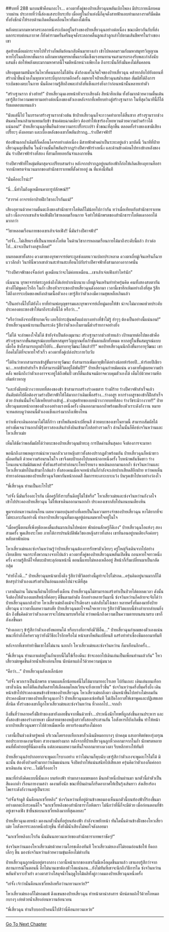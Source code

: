 ##บทที่ 288 นกบนฟ้าคือนกอะไร...
ดวงตาทั้งคู่ของป๋ายเสี่ยวฉุนพลันเบิกโพลง มีประกายเฉียบคมวาบผ่าน ประกายที่ว่านี้ส่องแสงระยิบระยับ เมื่ออยู่ในถ้ำแห่งนี้ก็ดุจดั่งสายฟ้าแลบท่ามกลางราตรีมืดมิด ทั้งยังชักนำให้รอบด้านเกิดคลื่นเคลื่อนไหวที่มองไม่เห็น

พลังตบะมากมหาศาลระลอกหนึ่งระเบิดอยู่ในร่างของป๋ายเสี่ยวฉุนอย่างต่อเนื่อง ขณะเดียวกันกับที่ส่งผลกระทบต่อนภากาศ ก็ยังคำรามครั่นครืนดุจดั่งระลอกคลื่นลูกแล้วลูกเล่าไปตามเส้นชีพจรในร่างของเขา

สุดท้ายเมื่อแผ่กระจายไปทั่วร่างก็พลันย้อนกลับคืนมาทางเก่า เข้าไปหลอมรวมกับมหาสมุทรวิญญาณ หายไปในผลึกหกชั้นแรก ผลึกมหาสมุทรหกชั้นแรกนี้แข็งแรงทนทานจนสามารถรองรับพละกำลังนับแสนชั่ง ต่อให้พลังตบะมากมหาศาลนี้โจมตีหนักหน่วงเพียงใด ถึงกระนั้นก็ยังมั่นคงไม่สั่นคลอน

เสียงตูมตามสนั่นหวั่นไหวที่คนนอกไม่ได้ยิน ดังก้องแค่ในจิตใจของป๋ายเสี่ยวฉุน คล้ายกลับไปยังตอนที่สร้างน้ำขึ้นน้ำลงในหุบเหวกระบี่อุกกาบาตอีกครั้ง ลมหายใจป๋ายเสี่ยวฉุนสม่ำเสมอ สัมผัสได้ถึงการระเบิดของตบะในกาย นั่นคือความรู้สึกถึงพละกำลังที่แข็งแกร่งยิ่งกว่าก่อนหน้านั้นหลายเท่าตัว

“สร้างฐานราก ช่วงท้าย!” ป๋ายเสี่ยวฉุนเงยหน้าหัวเราะเสียงดัง สีหน้าฮึกเหิม ทั้งยังมากด้วยความตื่นเต้น เขารู้สึกว่าความพยายามอย่างต่อเนื่องของตัวเองหลังจากที่เหยียบย่างสู่สร้างฐานราก ในที่สุดวินาทีนี้ก็ได้รับผลตอบแทนแล้ว

“นับแต่นี้ไป ในบรรดาสร้างฐานรากช่วงต้น ข้าป๋ายเสี่ยวฉุนก็จะกวาดทำลายได้สิ้นซาก สร้างฐานรากช่วงต้นคนไหนกล้ามาแหยมกับข้า ข้าแค่ตบฉาดเดียว ต้องทำให้เขาร้องโหยหวนด้วยความปวดร้าวได้แน่นอน!” ป๋ายเสี่ยวฉุนลุกขึ้นยืนด้วยความกระปรี้กระเปร่า ชั่วขณะที่ลุกขึ้น ตลอดทั้งร่างของเขามีเสียงเปรี๊ยะๆ ดังลอยมา และเบื้องหลังของเขาก็พลันปรากฏ...ร่างปีศาจฟ้า!!

ท้องฟ้านอกถ้ำเดิมทีก็เคลื่อนโคจรอย่างต่อเนื่อง มีสายฟ้าฟาดผ่าเป็นระยะอยู่แล้ว มาบัดนี้ วินาทีที่ป๋ายเสี่ยวฉุนลุกขึ้นยืน ในน้ำวนนั้นก็พลันปรากฏร่างปีศาจฟ้าร่างหนึ่ง และด้านข้างค่อนไปทางข้างหลังของมัน ร่างปีศาจฟ้าร่างที่สอง ที่สามก็ทยอยกันจำแลงกายขึ้น

ร่างปีศาจฟ้าที่ใหญ่มหึมาสุดจะเปรียบสามร่าง หลังจากปรากฏอยู่บนท้องฟ้าก็ก่อให้เกิดเสียงอุทานฮือฮาจากนักพรตจำนวนมากของสำนักธาราเทพที่ตั้งค่ายอยู่ ณ ที่แห่งนี้ทันที

“นั่นคืออะไรน่ะ!”

“นี่...นี่ทำไมถึงดูเหมือนคาถารูปลักษณ์!!”

“สวรรค์ อาจารย์อาป๋ายฝึกวิชาอะไรกันแน่!”

เสียงอุทานด้วยความตื่นตะลึงของสำนักธาราโลหิตก็ไม่น้อยไปกว่ากัน ทว่าเมื่อเทียบกับสำนักธาราเทพแล้ว เนื่องจากเขาเส้าเจ๋อเฟิงฝึกวิชาหลอมเรือนกาย จึงทำให้นักพรตของสำนักธาราโลหิตเดาออกได้มากกว่า

“วิชาหลอมเรือนกายของเขาเส้าเจ๋อเฟิง!! นี่มันร่างปีศาจฟ้า!”

“เย่จั้ง...ไม่เสียแรงที่เป็นนายแห่งโลหิต ในด้านวิชาการหลอมเรือนกายได้มาถึงระดับนี้แล้ว ก้าวต่อไป...น่าจะเป็นร่างอสูรเลือด!”

บนยอดเขาทั้งสอง ดวงตาของบุรพาจารย์ตระกูลซ่งเผยแววแปลกประหลาด ดวงตาเถี่ยมู่เจินเหรินก็ฉายแววลึกล้ำ วินาทีนี้พวกเขาล้วนสะท้านสะเทือนไปกับร่างปีศาจฟ้าทั้งสามกลางอากาศนั่น

“ร่างปีศาจฟ้าของจั้งเอ๋อร์ ดูเหมือนว่าจะไม่ค่อยเหมือน...เขาเส้าเจ๋อเฟิงเท่าไหร่นัก”

เนิ่นนาน บุรพาจารย์ตระกูลซ่งถึงได้เอ่ยปากเนิบนาบ เถี่ยมู่เจินเหรินทำท่าครุ่นคิด คนทั้งสองสบตากัน ต่างก็ไม่พูดอะไรอีก
ในถ้ำ เสียงหัวเราะของป๋ายเสี่ยวฉุนดังออกมา เวลานี้เขาฮึกเหิมอย่างถึงที่สุด รู้สึกได้ถึงการระเบิดของพลังกล้ามเนื้อตัวเอง เขารู้สึกว่าตัวเองมีความสุขเหลือเกินแล้ว

“เป็นอย่างนี้ไปได้ยังไง ยาที่ท่านพ่อบุญธรรมและบุรพาจารย์เถี่ยมู่มอบให้ข้า น่าจะไม่มากพอช่วยประคับประคองตบะของข้าให้มาถึงระดับนี้ได้ หรือว่า...”

“หรือว่าหลังจากที่ข้าบาดเจ็บ เลยไปกระตุ้นพลังแฝงบางอย่างที่ข้าไม่รู้ ฮ่าๆๆ ต้องเป็นอย่างนี้แน่นอน!” ป๋ายเสี่ยวฉุนหน้าบานเป็นกระด้ง รู้สึกว่าตัวเองในยามนี้ช่างร้ายกาจอย่างยิ่ง

“ไม่ได้ จะลำพองใจไม่ได้ ข้ายังจำเป็นต้องมุมานะ สร้างฐานรากช่วงท้ายแล้ว เป้าหมายต่อไปของข้าคือสร้างฐานรากขั้นสมบูรณ์แบบที่มหาสมุทรวิญญาณทั้งเก้าชั้นตกผลึกทั้งหมด หากอยู่ในขั้นสมบูรณ์แบบเมื่อใด ข้าก็สามารถบุกฝ่าไปยัง...ขั้นยาอายุวัฒนะได้แล้ว!!!” พอป๋ายเสี่ยวฉุนนึกถึงขั้นยาอายุวัฒนะ เขาก็อดไม่ได้ที่จะหายใจรัวเร็ว ดวงตาทั้งคู่เปล่งประกายวิบวับ

“ได้ยินว่าหากสามารถเข้าสู่ขั้นยาอายุวัฒนะ ยังสามารถเพิ่มอายุขัยได้อย่างน้อยห้าร้อยปี...ห้าร้อยปีเชียวนะ...หากข้าทำสำเร็จ ข้าก็สามารถมีชีวิตอยู่ได้พันปี!!” ป๋ายเสี่ยวฉุนกำหมัดแน่น ดวงตาทั้งคู่เผยความบ้าคลั่ง พอนึกถึงว่าตัวเองอาจจะอยู่ได้ถึงพันปี เขาก็ตื่นเต้นจนมิอาจควบคุมตัวเองได้ เต็มไปด้วยความหึกเหิมห้าวหาญ

“และยังมีบทมิวางวายบทที่สองของข้า ข้าสามารถสร้างร่างคชสาร ร่างผีร้าย ร่างปีศาจฟ้าสำเร็จแล้ว อันดับต่อไปคือต้องรวมร่างปีศาจฟ้าให้ได้มากกว่าเดิมเพื่อสร้าง...ร่างอสูร หากร่างอสูรของข้าก็ฝึกสำเร็จด้วย ถ้าเช่นนั้นก็จะได้เหยียบย่างเข้าสู่...ช่วงสุดท้ายของบทมิวางวายบทที่สอง ร่างวัชระมิวางวาย!!” ป๋ายเสี่ยวฉุนตบหน้าอกของตัวเองอย่างแรงหนึ่งครั้ง เดินออกมานอกถ้ำพร้อมเสียงหัวเราะดังกังวาน หมายจะทดสอบดูว่าตอนนี้ตัวเองแข็งแกร่งมากถึงเพียงไหน

ทว่าเพิ่งจะเดินออกมาไม่ได้กี่ก้าว เขาก็พลันหน้าเปลี่ยนสี ด้วยตบะของเขาในยามนี้ สามารถสัมผัสได้อย่างชัดเจนว่านอกถ้ำมีรุ้งยาวสองเส้นกำลังบินเข้ามาใกล้อย่างรวดเร็ว ด้านในนั้นก็คือซ่งจวินหว่านและโหวเสี่ยวเม่ย

เห็นได้ชัดว่าพอสัมผัสได้ว่าตบะของป๋ายเสี่ยวฉุนฝ่าทะลุ การปิดด่านสิ้นสุดลง จึงต้องการจะมาหา

พอนึกถึงภาพเหตุการณ์น่าหวาดกลัวเวลาหญิงสาวทั้งสองปรากฏตัวพร้อมกัน ป๋ายเสี่ยวฉุนก็หน้าขาวเผือดทันที ด้วยความร้อนรนในใจ เขาจึงตบป้าบลงไปบนหน้าอกหนึ่งครั้ง ใบหน้าพลันซีดขาว ร่างโอนเอนจะล้มมิล้มแหล่ ทั้งยังแสร้งทำท่าอ่อนระโหยโรยแรง พอเดินออกมานอกถ้ำ ซ่งจวินหว่านและโหวเสี่ยวเม่ยก็บินเข้ามาใกล้แล้ว ทั้งสองคนเมื่อเจอหน้ากันก็กำลังจะเอ่ยปากเสียดสีอีกฝ่าย ทว่าพอเห็นท่าทางอ่อนแอของป๋ายเสี่ยวฉุนจึงพากันหน้าถอดสี ลืมการทะเลาะเบาะแว้ง บินรุดเข้าไปหาอย่างว่องไว

“พี่เสี่ยวฉุน ท่านเป็นอะไรไป!”

“เย่จั้ง นี่มันเรื่องอะไรกัน เมื่อครู่ก็ยังราบรื่นดีอยู่ไม่ใช่หรือ” โหวเสี่ยวเม่ยและซ่งจวินหว่านกังวลใจ เข้าไปประคองป๋ายเสี่ยวฉุน ไม่ให้เขาเดินออกมานอกถ้ำ ประคองเขากลับไปนอนบนเตียงหิน

พูดจาอ่อนหวานอ่อนโยน เผยความอบอุ่นอย่างที่เคยเป็นในความทรงจำของป๋ายเสี่ยวฉุน หาได้ยากที่จะไม่ทะเลาะกันอย่างนี้ ทำเอาป๋ายเสี่ยวฉุนที่มองดูอยู่ผ่อนลมหายใจอยู่ในใจ

“เมื่อครู่นี้ตอนที่เพิ่งยุติลงคงตื่นเต้นมากเกินไปหน่อย พักผ่อนสักครู่ก็ดีเอง” ป๋ายเสี่ยวฉุนไอแห้งๆ สองสามครั้ง พูดเสียงระโหย ภายใต้การปรนนิบัติพัดวีของหญิงสาวทั้งสอง เขาที่นอนอยู่บนเตียงจึงค่อยๆ หลับตาพักผ่อน

โหวเสี่ยวเม่ยและซ่งจวินหว่านรู้ว่าป๋ายเสี่ยวฉุนต้องการรักษาตัวเงียบๆ ครู่ใหญ่จึงเดินจากไปอย่างเงียบเชียบ จนกระทั่งพวกนางจากไปแล้ว ดวงตาทั้งคู่ของป๋ายเสี่ยวฉุนพลันเปิดขึ้น ถอนหายใจยาวหนึ่งครั้ง ความรู้สึกดีใจที่ตบะฝ่าทะลุก่อนหน้านี้ ตอนนี้แทบไม่หลงเหลืออยู่ สีหน้าก็เริ่มเปลี่ยนมาเป็นกลัดกลุ้ม

“ทำยังไงดี...” ป๋ายเสี่ยวฉุนหน้าตาบึ้งตึง รู้สึกว่าชีวิตอย่างนี้ดูท่าจะไปไม่รอด...ครุ่นคิดอยู่นานมากก็ได้ข้อสรุปว่าตัวเองแสร้งทำเป็นอ่อนแอต่อไปน่าจะดีที่สุด

เวลาผันผ่าน ไม่นานก็ผ่านไปอีกครึ่งเดือน ป๋ายเสี่ยวฉุนไม่สามารถแสร้งทำเป็นป่วยได้ตลอดเวลา ดังนั้นจึงต้องให้ตัวเองเผยสีหน้าที่ค่อยๆ ดีขึ้นตามลำดับ อีกอย่างหลายวันมานี้ ซ่งจวินหว่านก็คล้ายจะจับได้ว่าป๋ายเสี่ยวฉุนแกล้งป่วย โหวเสี่ยวเม่ยถึงแม้จะไร้เดียงสา แต่กลับไม่โง่เขลา หลายครั้งที่มองมายังป๋ายเสี่ยวฉุน แววตาก็เผยความสงสัย
ป๋ายเสี่ยวฉุนตกใจจนใจหายวาบ รู้สึกว่าชีวิตแบบนี้ช่างลำบากลำบนยิ่งนัก ถึงขั้นคิดด้วยว่าตัวเองควรจะไปสนามรบหรือไม่ ทว่าพอนึกถึงความเป็นความตายบนสนามรบ เขาก็ลังเลขึ้นมา

“ช่างเถอะๆ ข้ารู้สึกว่าตัวเองยังพอทนได้ หรือบางทีอาจยังมีวิธีอื่น...” ป๋ายเสี่ยวฉุนกำผมของตัวเองแน่น ขณะที่กำลังใคร่ครวญว่ายังมีวิธีอะไรอีกหรือไม่ หน้าเขาก็พลันเปลี่ยนสี แสร้งทำท่าเซื่องซึมออกมาทันที

หลังจากที่เขาทำท่าซึมเซาได้ไม่นาน นอกถ้ำ โหวเสี่ยวเม่ยและซ่งจวินหว่าน ก็มาเยือนอีกครั้ง...

“พี่เสี่ยวฉุน ท่านเอาแต่อยู่ในถ้ำแบบนี้ไม่ใช่เรื่องดีนะ ข้าจะออกไปเดินเล่นเป็นเพื่อนท่านแล้วกัน” โหวเสี่ยวเม่ยพูดขึ้นด้วยน้ำเสียงอ่อนโยน นัยน์ตาแฝงไว้ด้วยความนุ่มนวล

“คือว่า...” ป๋ายเสี่ยวฉุนลังเลเล็กน้อย

“เย่จั้ง พวกเราเป็นนักพรต บาดแผลเล็กน้อยแค่นี้ไม่ได้มากมายอะไรเลย ไปกันเถอะ เดินเล่นบนเทือกเขาลั่วเฉิน พอได้ยืดเส้นยืดสายให้เลือดลมไหลเวียนจะยิ่งหายเร็วขึ้น” ซ่งจวินหว่านครึ่งยิ้มครึ่งบึ้ง เดินหน้าเข้าไปประคองแขนข้างซ้ายของป๋ายเสี่ยวฉุน โหวเสี่ยวเม่ยถลึงตา เดินหน้าขึ้นไปอย่างไม่ยอมกัน ประคองมือขวาของป๋ายเสี่ยวฉุนเอาไว้
ป๋ายเสี่ยวฉุนมองเซ่อทันที ไม่เปิดโอกาสให้เขาพูดและปฏิเสธเลยสักนิด ทั้งร่างของเขาก็ถูกโหวเสี่ยวเม่ยและซ่งจวินหว่าน หิ้วออกไป...จากถ้ำ

ถึงขั้นที่ว่าหลายครั้งฝีเท้าของเขายังลอยขึ้นจากพื้นด้วยซ้ำ...ประหนึ่งนักโทษที่ถูกส่งขึ้นลานประหาร และทั้งสองข้างของร่างกายเขา เมื่อสายตาของหญิงสาวทั้งสองประสานกัน ไอสังหารก็บังเกิดขึ้น ทำให้หน้าผากป๋ายเสี่ยวฉุนพราวไปด้วยเม็ดเหงื่อ อยากร้องแต่ร้องไม่ออก

เวลานี้เป็นช่วงเช้าตรู่พอดี บริเวณโดยรอบเทือกเขาลั่วเฉินมีหมอกบางๆ ปกคลุม แสงอาทิตย์ของรุ่งอรุณทอประกายงดงามจับตา สวยงามอย่างมาก หลังจากที่ป๋ายเสี่ยวฉุนถูกหิ้วออกมาจากในถ้ำ นักพรตหลายคนที่ตั้งค่ายอยู่ที่นี่มองเห็น แต่ละคนเผยความเห็นใจออกมาทางดวงตา รีบหลีกทางให้ทันที

ป๋ายเสี่ยวฉุนอ้าปากอยากจะพูดอะไรบางอย่าง ทว่าไม่นานก็หุบฉับ เขารู้สึกว่าตัวเองจะพูดอะไรไม่ได้ มิฉะนั้น ต้องยิ่งปวดหัวมากกว่าเดิมแน่นอน จึงปิดปากให้แน่นสนิทไปเสียเลย ครุ่นคิดว่าตัวเองก็แค่ออกมาเดินเล่น น่าจะ...ไม่มีเรื่องอะไร

ขณะที่กำลังคิดแบบนี้นั้นเอง บนท้องฟ้า ท่ามกลางเมฆหมอก มีนกตัวหนึ่งบินผ่านมา นกตัวนี้ลำตัวเป็นสีแดงกล่ำ เรือนกายงามสง่า งดงามยิ่งนัก ขณะที่บินผ่านก็กรีดอากาศให้เป็นรุ้งเส้นยาว ส่งเสียงร้องไพเราะดังกังวานอยู่เป็นระยะ

“เย่จั้งเจ้าดูสิ นั่นคือนกเซวี่ยหลิง” ซ่งจวินหว่านที่อยู่ด้านข้างพอมองเห็นนกตัวนี้บนท้องฟ้าก็ร้องขึ้นมาอย่างตกตะลึงระคนดีใจ
“นกเซวี่ยหลิงของสำนักธาราโลหิตเรา ไม่นึกว่าที่นี่ก็จะมีด้วย เมื่อก่อนตอนที่ข้าอยู่เขาจงเฟิง ข้าชื่นชอบนกเซวี่ยหลิงมากที่สุดเลยละ”

ป๋ายเสี่ยวฉุนเงยหน้า มองนกตัวนั้นที่อยู่บนท้องฟ้า กำลังจะพยักหน้า ทันใดนั้นด้านข้างฝั่งของโหวเสี่ยวเม่ย ไอสังหารระลอกหนึ่งปะทุขึ้น ทั้งยังมีน้ำเสียงไม่พอใจดังลอยมา

“นกเซวี่ยหลิงอะไรกัน นั่นมันนกยวนเหว่ยของสำนักธาราเทพเราชัดๆ!”

ซ่งจวินหว่านมองโหวเสี่ยวเม่ยด้วยความโกรธเคืองทันที โหวเสี่ยวเม่ยเองก็ไม่ยอมอ่อนข้อให้ ยืดอกเล็กๆ ขึ้น มองซ่งจวินหว่านด้วยความขุ่นเคืองไม่ต่างกัน

ป๋ายเสี่ยวฉุนถูกหนีบอยู่ตรงกลาง เวลานี้หน้าผากของเขาเริ่มมีเหงื่อผุดขึ้นมาแล้ว เขาแอบรู้สึกว่าจากสถานการณ์ในตอนนี้ อีกไม่นานเขาต้องหัวโตแน่นอน...ยังไม่ทันที่เขาจะนึกถึงวิธีการใด ซ่งจวินหว่านพลันหัวเราะยั่วเย้า ดวงตาสว่างใสดุจน้ำในฤดูใบไม้ผลิทั้งคู่กวาดมองป๋ายเสี่ยวฉุนหนึ่งครั้ง

“เย่จั้ง เจ้าว่านั่นคือนกเซวี่ยหลิงหรือว่านกยวนเหว่ย?”

โหวเสี่ยวเม่ยเองก็ไม่ยอมแพ้ ดึงแขนของป๋ายเสี่ยวฉุน ทำหน้าตาน่าสงสาร นัยน์ตาแฝงไว้ด้วยไอหมอกบางๆ เอ่ยด้วยน้ำเสียงอ่อนหวานอ้อนวอน

“พี่เสี่ยวฉุน ท่านรีบบอกป้าคนนี้ไปสิว่านี่คือนกยวนเหว่ย”

------


[Go To Next Chapter]( ./106.md)